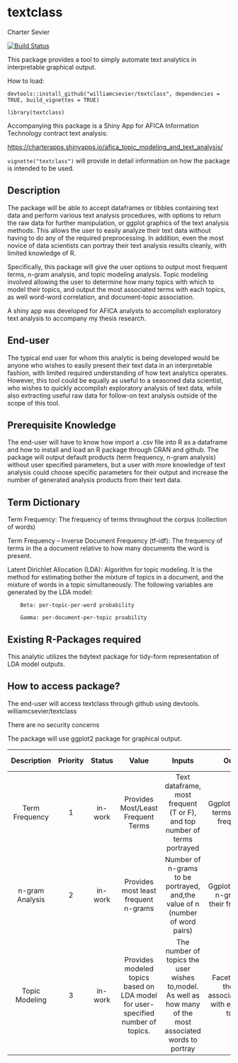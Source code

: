 textclass
================
Charter Sevier

[![Build Status](https://travis-ci.org/williamcsevier/textclass.svg?branch=master)](https://travis-ci.org/williamcsevier/textclass)

This package provides a tool to simply automate text analytics in interpretable graphical output.

How to load:

`devtools::install_github("williamcsevier/textclass", dependencies = TRUE, build_vignettes = TRUE)`

`library(textclass)`

Accompanying this package is a Shiny App for AFICA Information Technology contract text analysis:

<https://charterapps.shinyapps.io/afica_topic_modeling_and_text_analysis/>

`vignette("textclass")` will provide in detail information on how the package is intended to be used.

Description
-----------

The package will be able to accept dataframes or tibbles containing text data and perform various text analysis procedures, with options to return the raw data for further manipulation, or ggplot graphics of the text analysis methods. This allows the user to easily analyze their text data without having to do any of the required preprocessing. In addition, even the most novice of data scientists can portray their text analysis results cleanly, with limited knowledge of R.

Specifically, this package will give the user options to output most frequent terms, n-gram analysis, and topic modeling analysis. Topic modeling involved allowing the user to determine how many topics with which to model their topics, and output the most associated terms with each topics, as well word-word correlation, and document-topic association.

A shiny app was developed for AFICA analysts to accomplish exploratory text analysis to accompany my thesis research.

End-user
--------

The typical end user for whom this analytic is being developed would be anyone who wishes to easily present their text data in an interpretable fashion, with limited required understanding of how text analytics operates. However, this tool could be equally as useful to a seasoned data scientist, who wishes to quickly accomplish exploratory analysis of text data, while also extracting useful raw data for follow-on text analysis outside of the scope of this tool.

Prerequisite Knowledge
----------------------

The end-user will have to know how import a .csv file into R as a dataframe and how to install and load an R package through CRAN and github. The package will output default products (term frequency, n-gram analysis) without user specified parameters, but a user with more knowledge of text analysis could choose specific parameters for their output and increase the number of generated analysis products from their text data.

Term Dictionary
---------------

Term Frequency: The frequency of terms throughout the corpus (collection of words)

Term Frequency – Inverse Document Frequency (tf-idf): The frequency of terms in the a document relative to how many documents the word is present.

Latent Dirichlet Allocation (LDA): Algorithm for topic modeling. It is the method for estimating bother the mixture of topics in a document, and the mixture of words in a topic simultaneously. The following variables are generated by the LDA model:

        Beta: per-topic-per-word probability
        
        Gamma: per-document-per-topic proability

Existing R-Packages required
----------------------------

This analytic utilizes the tidytext package for tidy-form representation of LDA model outputs.

How to access package?
----------------------

The end-user will access textclass through github using devtools. williamcsevier/textclass

There are no security concerns

The package will use ggplot2 package for graphical output.

<table style="width:100%;">
<colgroup>
<col width="4%" />
<col width="2%" />
<col width="2%" />
<col width="19%" />
<col width="25%" />
<col width="16%" />
<col width="20%" />
<col width="3%" />
<col width="4%" />
</colgroup>
<thead>
<tr class="header">
<th align="center">Description</th>
<th align="center">Priority</th>
<th align="center">Status</th>
<th align="center">Value</th>
<th align="center">Inputs</th>
<th align="center">Outputs</th>
<th align="center">Application</th>
<th align="center">Achievable?</th>
<th align="center">Current Version?</th>
</tr>
</thead>
<tbody>
<tr class="odd">
<td align="center">Term Frequency</td>
<td align="center">1</td>
<td align="center">in-work</td>
<td align="center">Provides Most/Least Frequent Terms</td>
<td align="center">Text dataframe, most frequent (T or F), and top number of terms portrayed</td>
<td align="center">Ggplot bar plot of terms and their frequencies</td>
<td align="center">Analysis of most frequent terms in corpus</td>
<td align="center">Yes</td>
<td align="center">Yes</td>
</tr>
<tr class="even">
<td align="center">n-gram Analysis</td>
<td align="center">2</td>
<td align="center">in-work</td>
<td align="center">Provides most least frequent n-grams</td>
<td align="center">Number of n-grams to be portrayed, and,the value of n (number of word pairs)</td>
<td align="center">Ggplot bar plot of n-grams and their frequencies</td>
<td align="center">Analysis of frequencies in which words are used in conjunction.</td>
<td align="center">Yes</td>
<td align="center">Yes</td>
</tr>
<tr class="odd">
<td align="center">Topic Modeling</td>
<td align="center">3</td>
<td align="center">in-work</td>
<td align="center">Provides modeled topics based on LDA model for user-specified number of topics.</td>
<td align="center">The number of topics the user wishes to,model. As well as how many of the most associated words to portray</td>
<td align="center">Facet ggplot of the most associated,words with each of the topics.</td>
<td align="center">Facilitate interpretation of the modeled topics based on their most associated words.</td>
<td align="center">Yes</td>
<td align="center">Yes</td>
</tr>
</tbody>
</table>
